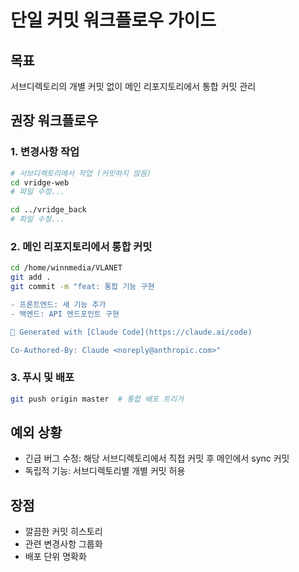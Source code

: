 # 단일 커밋 워크플로우 가이드

## 목표
서브디렉토리의 개별 커밋 없이 메인 리포지토리에서 통합 커밋 관리

## 권장 워크플로우

### 1. 변경사항 작업
```bash
# 서브디렉토리에서 작업 (커밋하지 않음)
cd vridge-web
# 파일 수정...

cd ../vridge_back  
# 파일 수정...
```

### 2. 메인 리포지토리에서 통합 커밋
```bash
cd /home/winnmedia/VLANET
git add .
git commit -m "feat: 통합 기능 구현

- 프론트엔드: 새 기능 추가
- 백엔드: API 엔드포인트 구현

🤖 Generated with [Claude Code](https://claude.ai/code)

Co-Authored-By: Claude <noreply@anthropic.com>"
```

### 3. 푸시 및 배포
```bash
git push origin master  # 통합 배포 트리거
```

## 예외 상황
- 긴급 버그 수정: 해당 서브디렉토리에서 직접 커밋 후 메인에서 sync 커밋
- 독립적 기능: 서브디렉토리별 개별 커밋 허용

## 장점
- 깔끔한 커밋 히스토리
- 관련 변경사항 그룹화
- 배포 단위 명확화